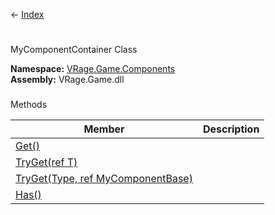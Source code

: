 ← [Index](Api-Index)

# 
MyComponentContainer Class

**Namespace:** [VRage.Game.Components](VRage.Game.Components)  
**Assembly:** VRage.Game.dll

### 
Methods

|Member|Description|
|---|---|
|[Get()](VRage.Game.Components.MyComponentContainer.Get)||
|[TryGet(ref T)](VRage.Game.Components.MyComponentContainer.TryGet)||
|[TryGet(Type, ref MyComponentBase)](VRage.Game.Components.MyComponentContainer.TryGet)||
|[Has()](VRage.Game.Components.MyComponentContainer.Has)||

